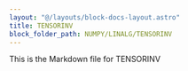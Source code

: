 ```yaml
---
layout: "@/layouts/block-docs-layout.astro"
title: TENSORINV
block_folder_path: NUMPY/LINALG/TENSORINV
---
```


This is the Markdown file for TENSORINV


